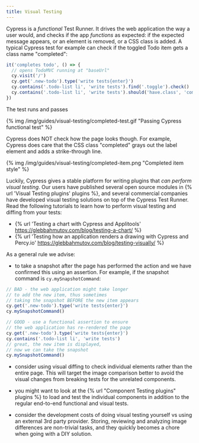 ```yaml
---
title: Visual Testing
---
```


Cypress is a _functional_ Test Runner. It drives the web application the way a user would, and checks if the app _functions_ as expected: if the expected message appears, or an element is removed, or a CSS class is added. A typical Cypress test for example can check if the toggled Todo item gets a class name "completed":

```js
it('completes todo', () => {
  // opens TodoMVC running at "baseUrl"
  cy.visit('/')
  cy.get('.new-todo').type('write tests{enter}')
  cy.contains('.todo-list li', 'write tests').find('.toggle').check()
  cy.contains('.todo-list li', 'write tests').should('have.class', 'completed')
})
```

The test runs and passes

{% img /img/guides/visual-testing/completed-test.gif "Passing Cypress functional test" %}

Cypress does NOT check how the page looks though. For example, Cypress does care that the CSS class "completed" grays out the label element and adds a strike-through line.

{% img /img/guides/visual-testing/completed-item.png "Completed item style" %}

Luckily, Cypress gives a stable platform for writing plugins that _can perform visual testing_. Our users have published several open source modules in {% url 'Visual Testing plugins' plugins %}, and several commercial companies have developed visual testing solutions on top of the Cypress Test Runner. Read the following tutorials to learn how to perform visual testing and diffing from your tests:

- {% url 'Testing a chart with Cypress and Applitools' https://glebbahmutov.com/blog/testing-a-chart/ %}
- {% url 'Testing how an application renders a drawing with Cypress and Percy.io' https://glebbahmutov.com/blog/testing-visually/ %}

As a general rule we advise:

- to take a snapshot after the page has performed the action and we have confirmed this using an assertion. For example, if the snapshot command is `cy.mySnapshotCommand`:

```js
// BAD - the web application might take longer
// to add the new item, thus sometimes
// taking the snapshot BEFORE the new item appears
cy.get('.new-todo').type('write tests{enter}')
cy.mySnapshotCommand()

// GOOD - use a functional assertion to ensure
// the web application has re-rendered the page
cy.get('.new-todo').type('write tests{enter}')
cy.contains('.todo-list li', 'write tests')
// great, the new item is displayed,
// now we can take the snapshot
cy.mySnapshotCommand()
```

- consider using visual diffing to check individual elements rather than the entire page. This will target the image comparison better to avoid the visual changes from breaking tests for the unrelated components.

- you might want to look at the {% url "Component Testing plugins" plugins %} to load and test the individual components in addition to the regular end-to-end functional and visual tests.

- consider the development costs of doing visual testing yourself vs using an external 3rd party provider. Storing, reviewing and analyzing image differences are non-trivial tasks, and they quickly becomes a chore when going with a DIY solution.
